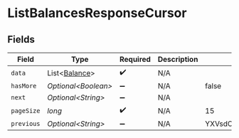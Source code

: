 # ListBalancesResponseCursor


## Fields

| Field                                            | Type                                             | Required                                         | Description                                      | Example                                          |
| ------------------------------------------------ | ------------------------------------------------ | ------------------------------------------------ | ------------------------------------------------ | ------------------------------------------------ |
| `data`                                           | List\<[Balance](../../models/shared/Balance.md)> | :heavy_check_mark:                               | N/A                                              |                                                  |
| `hasMore`                                        | *Optional\<Boolean>*                             | :heavy_minus_sign:                               | N/A                                              | false                                            |
| `next`                                           | *Optional\<String>*                              | :heavy_minus_sign:                               | N/A                                              |                                                  |
| `pageSize`                                       | *long*                                           | :heavy_check_mark:                               | N/A                                              | 15                                               |
| `previous`                                       | *Optional\<String>*                              | :heavy_minus_sign:                               | N/A                                              | YXVsdCBhbmQgYSBtYXhpbXVtIG1heF9yZXN1bHRzLol=     |